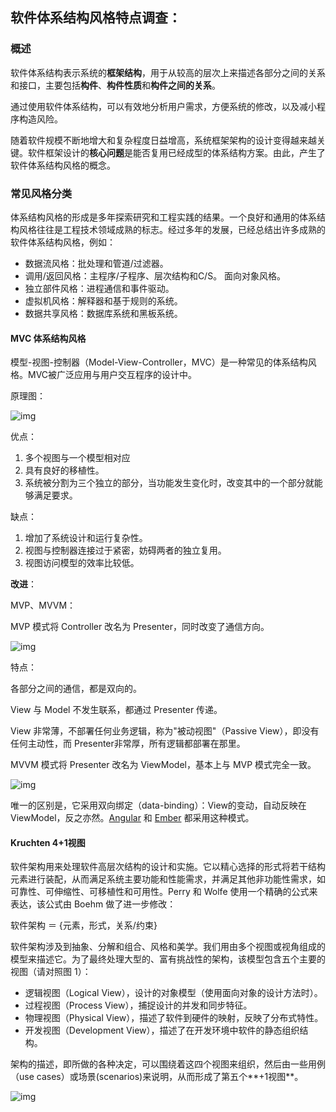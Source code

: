 ## 软件体系结构风格特点调查：

### 概述

软件体系结构表示系统的**框架结构**，用于从较高的层次上来描述各部分之间的关系和接口，主要包括**构件**、**构件性质**和**构件之间的关系**。

通过使用软件体系结构，可以有效地分析用户需求，方便系统的修改，以及减小程序构造风险。

随着软件规模不断地增大和复杂程度日益增高，系统框架架构的设计变得越来越关键。软件框架设计的**核心问题**是能否复用已经成型的体系结构方案。由此，产生了软件体系结构风格的概念。

### 常见风格分类

体系结构风格的形成是多年探索研究和工程实践的结果。一个良好和通用的体系结构风格往往是工程技术领域成熟的标志。经过多年的发展，已经总结出许多成熟的软件体系结构风格，例如：

- 数据流风格：批处理和管道/过滤器。
- 调用/返回风格：主程序/子程序、层次结构和C/S。
  面向对象风格。
- 独立部件风格：进程通信和事件驱动。
- 虚拟机风格：解释器和基于规则的系统。
- 数据共享风格：数据库系统和黑板系统。

#### MVC 体系结构风格

模型-视图-控制器（Model-View-Controller，MVC）是一种常见的体系结构风格。MVC被广泛应用与用户交互程序的设计中。

原理图：

![img](https://img-blog.csdnimg.cn/20191222110236217.png?x-oss-process=image/watermark,type_ZmFuZ3poZW5naGVpdGk,shadow_10,text_aHR0cHM6Ly9ibG9nLmNzZG4ubmV0L0pheXBob25lMTc=,size_16,color_FFFFFF,t_70)

优点：

1. 多个视图与一个模型相对应
2. 具有良好的移植性。
3. 系统被分割为三个独立的部分，当功能发生变化时，改变其中的一个部分就能够满足要求。

缺点：

1. 增加了系统设计和运行复杂性。
2. 视图与控制器连接过于紧密，妨碍两者的独立复用。
3. 视图访问模型的效率比较低。

**改进**：

MVP、MVVM：

MVP 模式将 Controller 改名为 Presenter，同时改变了通信方向。

![img](https://www.ruanyifeng.com/blogimg/asset/2015/bg2015020109.png)

特点：

各部分之间的通信，都是双向的。

View 与 Model 不发生联系，都通过 Presenter 传递。

View 非常薄，不部署任何业务逻辑，称为"被动视图"（Passive View），即没有任何主动性，而 Presenter非常厚，所有逻辑都部署在那里。

MVVM 模式将 Presenter 改名为 ViewModel，基本上与 MVP 模式完全一致。

![img](https://www.ruanyifeng.com/blogimg/asset/2015/bg2015020110.png)

唯一的区别是，它采用双向绑定（data-binding）：View的变动，自动反映在 ViewModel，反之亦然。[Angular](https://angularjs.org/) 和 [Ember](http://emberjs.com/) 都采用这种模式。

#### Kruchten 4+1视图

软件架构用来处理软件高层次结构的设计和实施。它以精心选择的形式将若干结构元素进行装配，从而满足系统主要功能和性能需求，并满足其他非功能性需求，如可靠性、可伸缩性、可移植性和可用性。Perry 和 Wolfe 使用一个精确的公式来表达，该公式由 Boehm 做了进一步修改：

软件架构 ＝ {元素，形式，关系/约束}

软件架构涉及到抽象、分解和组合、风格和美学。我们用由多个视图或视角组成的模型来描述它。为了最终处理大型的、富有挑战性的架构，该模型包含五个主要的视图（请对照图 1）：

- 逻辑视图（Logical View），设计的对象模型（使用面向对象的设计方法时）。
- 过程视图（Process View），捕捉设计的并发和同步特征。
- 物理视图（Physical View），描述了软件到硬件的映射，反映了分布式特性。
- 开发视图（Development View），描述了在开发环境中软件的静态组织结构。

架构的描述，即所做的各种决定，可以围绕着这四个视图来组织，然后由一些用例 （use cases）或场景(scenarios)来说明，从而形成了第五个**+1视图**。

![img](https://images0.cnblogs.com/blog/277239/201401/102320098485.jpg)
